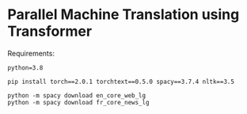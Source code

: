 # Parallel Machine Translation using Transformer

Requirements:

```
python=3.8

pip install torch==2.0.1 torchtext==0.5.0 spacy==3.7.4 nltk==3.5

python -m spacy download en_core_web_lg
python -m spacy download fr_core_news_lg
```

